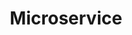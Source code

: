 ---
layout: post_by_tag
title: Microservice
tag: microservice
permalink: /meta/tag/microservice/
header-img: images/bg-post.jpg
---